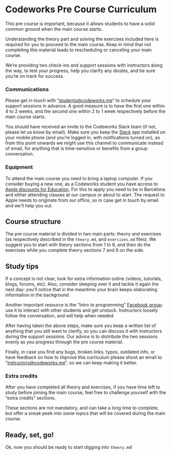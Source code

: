 # Codeworks Pre Course Curriculum

This pre course is important, because it allows students to have a solid common ground when the main course starts.

Understanding the theory part and solving the exercises included here is required for you to proceed to the main course. Keep in mind that not completing this material leads to rescheduling or canceling your main course.

We’re providing two check-ins and support sessions with instructors along the way, to test your progress, help you clarify any doubts, and be sure you’re on track for success.

### Communications

Please get in touch with “<students@codeworks.me>” to schedule your support sessions in advance. A good measure is to have the first one within 4 to 2 weeks, and the second one within 2 to 1 week respectively before the main course starts.

You should have received an invite to the Codeworks Slack team (if not, please let us know by email). Make sure you keep the [Slack](https://slack.com/) app installed on your mobile phone (and you’re logged in, with notifications turned on), as from this point onwards we might use this channel to communicate instead of email, for anything that is time-sensitive or benefits from a group conversation.

### Equipment

To attend the main course you need to bring a laptop computer. If you consider buying a new one, as a Codeworks student you have access to [Apple discounts for Education](http://www.apple.com/es-edu/shop). For this to apply you need to be in Barcelona and either attending classes at our campus or about to start. The request to Apple needs to originate from our office, so in case get in touch by email and we’ll help you out.

## Course structure

The pre course material is divided in two main parts: theory and exercises (as respectively described in the `theory.md`, and `exercises.md` files). We suggest you to start with theory sections from 1 to 6, and then do the exercises while you complete theory sections 7 and 8 on the side.

## Study tips

If a concept is not clear, look for extra information online (videos, tutorials, blogs, forums, etc). Also, consider sleeping over it and tackle it again the next day: you’ll notice that in the meantime your brain keeps elaborating information in the background.

Another important resource is the “Intro to programming” [Facebook group](https://www.facebook.com/groups/269692903396564/): use it to interact with other students and get unstuck. Instructors loosely follow the conversation, and will help when needed.

After having taken the above steps, make sure you keep a written list of anything that you still want to clarify, so you can discuss it with instructors during the support sessions. Our advice is to distribute the two sessions evenly as you progress through the pre course material.

Finally, in case you find any bugs, broken links, typos, outdated info, or have feedback on how to improve this curriculum please shoot an email to “<instructors@codeworks.me>”, so we can keep making it better.

### Extra credits

After you have completed all theory and exercises, if you have time left to study before joining the main course, feel free to challenge yourself with the “extra credits” sections.

These sections are not mandatory, and can take a long time to complete, but offer a sneak peek into some topics that will be covered during the main course.

## Ready, set, go!

Ok, now you should be ready to start digging into `theory.md`!
